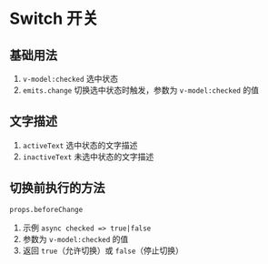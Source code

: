 # Switch 开关

## 基础用法

1. `v-model:checked` 选中状态
2. `emits.change` 切换选中状态时触发，参数为 `v-model:checked` 的值

<preview path="./demos/basic.vue"></preview>

## 文字描述

1. `activeText` 选中状态的文字描述
2. `inactiveText` 未选中状态的文字描述

<preview path="./demos/text.vue"></preview>

## 切换前执行的方法

`props.beforeChange`

1. 示例 `async checked => true|false`
2. 参数为 `v-model:checked` 的值
3. 返回 `true`（允许切换）或 `false`（停止切换）

<preview path="./demos/before-change.vue"></preview>

